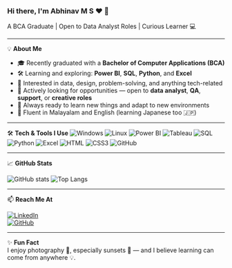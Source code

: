 ### Hi there, I'm Abhinav M S ♥️ 👋  
A BCA Graduate |  Open to Data Analyst Roles | Curious Learner 💻

---

💡 **About Me**

- 🎓 Recently graduated with a **Bachelor of Computer Applications (BCA)**  
- 🛠️ Learning and exploring: **Power BI**, **SQL**, **Python**, and **Excel**  
- 📌 Interested in data, design, problem-solving, and anything tech-related  
- 🤝 Actively looking for opportunities — open to **data analyst**, **QA**, **support**, or **creative roles**  
- 🌱 Always ready to learn new things and adapt to new environments  
- 💬 Fluent in Malayalam and English (learning Japanese too 🇯🇵)

---

🛠️ **Tech & Tools I Use**
![Windows](https://img.shields.io/badge/Windows-0078D6?style=for-the-badge&logo=windows&logoColor=white)
![Linux](https://img.shields.io/badge/Linux-FCC624?style=for-the-badge&logo=linux&logoColor=black)
![Power BI](https://img.shields.io/badge/Power%20BI-F2C811?style=for-the-badge&logo=powerbi&logoColor=black)
![Tableau](https://img.shields.io/badge/Tableau-E97627?style=for-the-badge&logo=tableau&logoColor=white)
![SQL](https://img.shields.io/badge/SQL-316192?style=for-the-badge&logo=postgresql&logoColor=white)
![Python](https://img.shields.io/badge/Python-FFD43B?style=for-the-badge&logo=python&logoColor=blue)
![Excel](https://img.shields.io/badge/Excel-217346?style=for-the-badge&logo=microsoft-excel&logoColor=white)
![HTML](https://img.shields.io/badge/HTML-E34F26?style=for-the-badge&logo=html5&logoColor=white)
![CSS3](https://img.shields.io/badge/CSS3-1572B6?style=for-the-badge&logo=css3&logoColor=white)
![GitHub](https://img.shields.io/badge/GitHub-181717?style=for-the-badge&logo=github)

---

📈 **GitHub Stats**

![GitHub stats](https://github-readme-stats.vercel.app/api?username=Abh1navms&show_icons=true&theme=radical)
![Top Langs](https://github-readme-stats.vercel.app/api/top-langs/?username=Abh1navms&layout=compact&theme=radical)

---

📫 **Reach Me At**

[![LinkedIn](https://img.shields.io/badge/LinkedIn-blue?style=for-the-badge&logo=linkedin&logoColor=white)](https://www.linkedin.com/in/abhinav-ms-445a30362)  
[![GitHub](https://img.shields.io/badge/GitHub-Abh1navms-black?style=for-the-badge&logo=github)](https://github.com/Abh1navms)  

---

✨ **Fun Fact**  
I enjoy photography 📸, especially sunsets 🌇 — and I believe learning can come from anywhere 💡.



